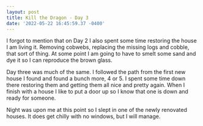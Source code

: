 ```yaml
--- 
layout: post 
title: Kill the Dragon - Day 3 
date: '2022-05-22 16:45:59.37 -0400' 
--- 
```

I forgot to mention that on Day 2 I also spent some time restoring the house I am living it. Removing cobwebs, 
replacing the missing logs and cobble, that sort of thing. At some point I am going to have to smelt some sand 
and dye it so I can reproduce the brown glass.

Day three was much of the same. I followed the path from the first new house I found and found a bunch more, 4 
or 5. I spent some time down there restoring them and getting them all nice and pretty again. When I finish with 
a house I like to put a door up so I know that one is down and ready for someone. 

Night was upon me at this point so I slept in one of the newly renovated houses. It does get chilly with no 
windows, but I will manage. 
